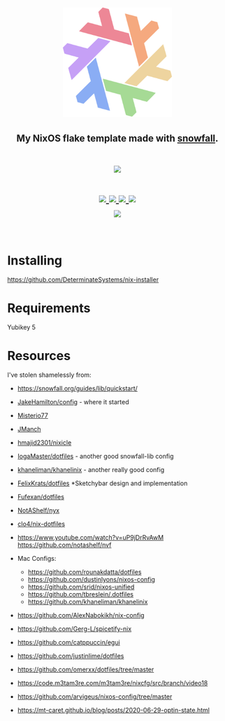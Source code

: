 <h1 align="center"> <img src="./.github/assets/flake.webp" width="250px"/></h1>
<h2 align="center">My NixOS flake template made with <a href="https://github.com/snowfallorg/lib">snowfall</a>.</h2>

<h1 align="center">
<a href='#'><img src="https://raw.githubusercontent.com/catppuccin/catppuccin/main/assets/palette/macchiato.png" width="600px"/></a>
  <br>
  <br>
  <div>
    <a href="https://github.com/sini/construct.nix/issues">
        <img src="https://img.shields.io/github/issues/sini/construct.nix?color=fab387&labelColor=303446&style=for-the-badge">
    </a>
    <a href="https://github.com/sini/construct.nix/stargazers">
        <img src="https://img.shields.io/github/stars/sini/construct.nix?color=ca9ee6&labelColor=303446&style=for-the-badge">
    </a>
    <a href="https://github.com/sini/construct.nix">
        <img src="https://img.shields.io/github/repo-size/sini/construct.nix?color=ea999c&labelColor=303446&style=for-the-badge">
    </a>
    <a href="https://github.com/sini/construct.nix/blob/main/.github/LICENCE">
        <img src="https://img.shields.io/static/v1.svg?style=for-the-badge&label=License&message=GPL-3&logoColor=ca9ee6&colorA=313244&colorB=cba6f7"/>
    </a>
    <br>
    </div>
        <img href="https://builtwithnix.org" src="https://builtwithnix.org/badge.svg"/>
   </h1>
   <br>

# Installing

https://github.com/DeterminateSystems/nix-installer

# Requirements

Yubikey 5

# Resources

I've stolen shamelessly from:

- https://snowfall.org/guides/lib/quickstart/

- [JakeHamilton/config](https://github.com/jakehamilton/config) - where it
  started

- [Misterio77](https://github.com/Misterio77/nix-config/)

- [JManch](https://github.com/JManch/nixos)

- [hmajid2301/nixicle](https://github.com/hmajid2301/nixicle/tree/main)

- [IogaMaster/dotfiles](https://github.com/IogaMaster/dotfiles/) - another good
  snowfall-lib config

- [khaneliman/khanelinix](https://github.com/khaneliman/khanelinix) - another
  really good config

- [FelixKrats/dotfiles](https://github.com/FelixKratz/dotfiles) \*Sketchybar
  design and implementation

- [Fufexan/dotfiles](https://github.com/fufexan/dotfiles)

- [NotAShelf/nyx](https://github.com/NotAShelf/nyx)

- [clo4/nix-dotfiles](https://github.com/clo4/nix-dotfiles)

- https://www.youtube.com/watch?v=uP9jDrRvAwM https://github.com/notashelf/nvf

- Mac Configs:

  - https://github.com/rounakdatta/dotfiles
  - https://github.com/dustinlyons/nixos-config
  - https://github.com/srid/nixos-unified
  - https://github.com/tbreslein/.dotfiles
  - https://github.com/khaneliman/khanelinix

- https://github.com/AlexNabokikh/nix-config

- https://github.com/Gerg-L/spicetify-nix

- https://github.com/catppuccin/egui

- https://github.com/justinlime/dotfiles

- https://github.com/omerxx/dotfiles/tree/master

- https://code.m3tam3re.com/m3tam3re/nixcfg/src/branch/video18

- https://github.com/arvigeus/nixos-config/tree/master

- https://mt-caret.github.io/blog/posts/2020-06-29-optin-state.html
